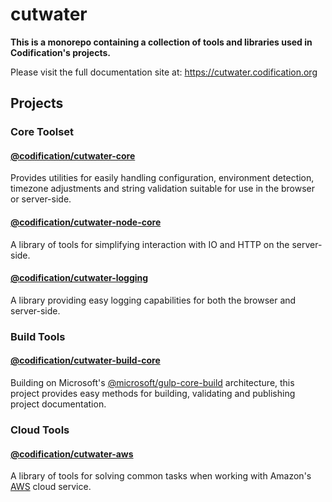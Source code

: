 # cutwater

**This is a monorepo containing a collection of tools and libraries used in Codification's projects.**

Please visit the full documentation site at: https://cutwater.codification.org

## Projects

### Core Toolset

#### [@codification/cutwater-core](https://github.com/CodificationOrg/cutwater/master/packages/cutwater-core/README.md)

Provides utilities for easily handling configuration, environment detection, timezone adjustments and string validation suitable for use in the browser or server-side.

#### [@codification/cutwater-node-core](https://github.com/CodificationOrg/cutwater/master/packages/cutwater-node-core/README.md)

A library of tools for simplifying interaction with IO and HTTP on the server-side.

#### [@codification/cutwater-logging](https://github.com/CodificationOrg/cutwater/master/packages/cutwater-logging/README.md)

A library providing easy logging capabilities for both the browser and server-side.

### Build Tools

#### [@codification/cutwater-build-core](https://github.com/CodificationOrg/cutwater/master/packages/cutwater-build-core/README.md)

Building on Microsoft's [@microsoft/gulp-core-build](https://github.com/Microsoft/web-build-tools/blob/master/core-build/gulp-core-build/README.md) architecture, this project provides easy methods for building, validating and publishing project documentation.

### Cloud Tools

#### [@codification/cutwater-aws](https://github.com/CodificationOrg/cutwater/master/packages/cutwater-aws/README.md)

A library of tools for solving common tasks when working with Amazon's [AWS](https://aws.amazon.com) cloud service.
